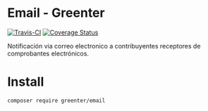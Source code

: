 # Email - Greenter

[![Travis-CI](https://img.shields.io/travis/giansalex/greenter-mail.svg?label=build&branch=master&style=flat-square)](https://travis-ci.org/giansalex/greenter-mail)
[![Coverage Status](https://img.shields.io/coveralls/giansalex/greenter-mail.svg?label=coveralls&style=flat-square&branch=master)](https://coveralls.io/github/giansalex/greenter-mail?branch=master)
  
Notificación via correo electronico a contribuyentes receptores de comprobantes electrónicos.

# Install
```bash
composer require greenter/email
```
